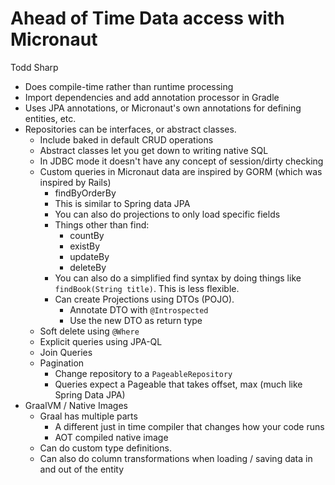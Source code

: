# Ahead of Time Data access with Micronaut

Todd Sharp

  * Does compile-time rather than runtime processing
  * Import dependencies and add annotation processor in Gradle
  * Uses JPA annotations, or Micronaut's own annotations for defining entities, etc.
  * Repositories can be interfaces, or abstract classes.
    * Include baked in default CRUD operations
    * Abstract classes let you get down to writing native SQL
    * In JDBC mode  it doesn't have any concept of session/dirty checking
    * Custom queries in Micronaut data are inspired by GORM (which was inspired by Rails)
      * find<X>By<Y>OrderBy<Z>
      * This is similar to Spring data JPA
      * You can also do projections to only load specific fields
      * Things other than find:
        * countBy
        * existBy
        * updateBy
        * deleteBy
      * You can also do a simplified find syntax by doing things like `findBook(String title)`. This is less flexible.
      * Can create Projections using DTOs (POJO).
        * Annotate DTO with `@Introspected`
        * Use the new DTO as return type
    * Soft delete using `@Where`
    * Explicit queries using JPA-QL
    * Join Queries
    * Pagination
      * Change repository to a `PageableRepository`
      * Queries expect a Pageable that takes offset, max (much like Spring Data JPA)
  * GraalVM / Native Images
    * Graal has multiple parts
      * A different just in time compiler that changes how your code runs
      * AOT compiled native image
    * Can do custom type definitions.
    * Can also do column transformations when loading / saving data in and out of the entity